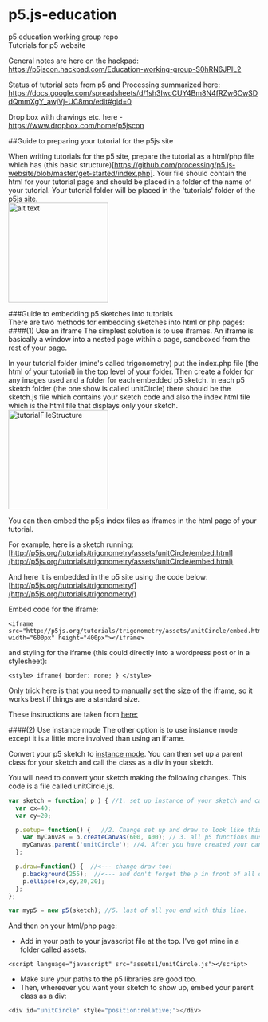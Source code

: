 # p5.js-education
p5 education working group repo  
Tutorials for p5 website


General notes are here on the hackpad:  
https://p5jscon.hackpad.com/Education-working-group-S0hRN6JPIL2

Status of tutorial sets from p5 and Processing summarized here:   https://docs.google.com/spreadsheets/d/1sh3IwcCUY4Bm8N4fRZw6CwSDdQmmXgY_awjVj-UC8mo/edit#gid=0 

Drop box with drawings etc. here - https://www.dropbox.com/home/p5jscon  

##Guide to preparing your tutorial for the p5js site

When writing tutorials for the p5 site, prepare the tutorial as a html/php file which has (this basic structure)[https://github.com/processing/p5.js-website/blob/master/get-started/index.php]. Your file should contain the html for your tutorial page and should be placed in a folder of the name of your tutorial. Your tutorial folder will be placed in the 'tutorials' folder of the p5js site.  
  <img src="https://github.com/tegacodes/p5.js-education/raw/master/images/_tutorials.png" alt="alt text" width="200px">

###Guide to embedding p5 sketches into tutorials  
There are two methods for embedding sketches into html or php pages:   
####(1) Use an iframe 
The simplest solution is to use iframes. An iframe is basically a window into a nested page within a page, sandboxed from the rest of your page.  

In your tutorial folder (mine's called trigonometry) put the index.php file (the html of your tutorial) in the top level of your folder. Then create a folder for any images used and a folder for each embedded p5 sketch. In each p5 sketch folder (the one show is called unitCircle) there should be the sketch.js file which contains your sketch code and also the index.html file which is the html file that displays only your sketch.  
 <img src="https://github.com/tegacodes/p5.js-education/raw/master/images/_tutorialfileStructure.png" alt="tutorialFileStructure" width="200px">

You can then embed the p5js index files as iframes in the html page of your tutorial.  

For example, here is a sketch running:  
[http://p5js.org/tutorials/trigonometry/assets/unitCircle/embed.html](http://p5js.org/tutorials/trigonometry/assets/unitCircle/embed.html)

And here it is embedded in the p5 site using the code below:  
[http://p5js.org/tutorials/trigonometry/](http://p5js.org/tutorials/trigonometry/)

Embed code for the iframe:  
```
<iframe src="http://p5js.org/tutorials/trigonometry/assets/unitCircle/embed.html" width="600px" height="400px"></iframe>
```
and styling for the iframe (this could directly into a wordpress post or in a stylesheet):
```
<style> iframe{ border: none; } </style>
```
Only trick here is that you need to manually set the size of the iframe, so it works best if things are a standard size.

These instructions are taken from [here:](https://github.com/processing/p5.js/wiki/Embedding-p5.js)


####(2) Use instance mode
The other option is to use instance mode except it is a little more involved than using an iframe. 

Convert your p5 sketch to [instance mode](http://p5js.org/examples/examples/Instance_Mode_Instantiation.php). You can then set up a parent class for your sketch and call the class as a div in your sketch. 

You will need to convert your sketch making the following changes. This code is a file called unitCircle.js.

```javascript
var sketch = function( p ) { //1. set up instance of your sketch and call it p - this means your whole sketch will go into {} as a block of code
  var cx=40;
  var cy=20;

  p.setup= function() {   //2. Change set up and draw to look like this. The p. in front indicates these belong to your instance called p.
    var myCanvas = p.createCanvas(600, 400); // 3. all p5 functions must now have the prefix "p." as they are part of the p instance. Here createCanvas is now p.createCanvas. 
    myCanvas.parent('unitCircle'); //4. After you have created your canvas, here mine's called myCanvas, set up parent class called unitCircle or whatever you want to call your sketch.
  };

  p.draw=function() {  //<--- change draw too!
    p.background(255);  //<--- and don't forget the p in front of all of your p5 functions.
    p.ellipse(cx,cy,20,20);
  };
};

var myp5 = new p5(sketch); //5. last of all you end with this line. 
```

And then on your html/php page:  
* Add in your path to your javascript file at the top. I've got mine in a folder called assets.  
```  
<script language="javascript" src="assets1/unitCircle.js"></script>
```
* Make sure your paths to the p5 libraries are good too.  
* Then, whereever you want your sketch to show up, embed your parent class as a div:  

```javascript
<div id="unitCircle" style="position:relative;"></div>
```
